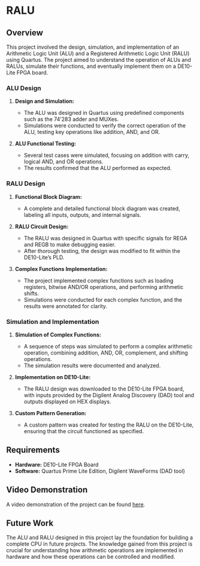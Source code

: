 # RALU

## Overview

This project involved the design, simulation, and implementation of an Arithmetic Logic Unit (ALU) and a Registered Arithmetic Logic Unit (RALU) using Quartus. The project aimed to understand the operation of ALUs and RALUs, simulate their functions, and eventually implement them on a DE10-Lite FPGA board. 

### ALU Design

1. **Design and Simulation:**
   - The ALU was designed in Quartus using predefined components such as the 74’283 adder and MUXes.
   - Simulations were conducted to verify the correct operation of the ALU, testing key operations like addition, AND, and OR.

2. **ALU Functional Testing:**
   - Several test cases were simulated, focusing on addition with carry, logical AND, and OR operations.
   - The results confirmed that the ALU performed as expected.

### RALU Design

1. **Functional Block Diagram:**
   - A complete and detailed functional block diagram was created, labeling all inputs, outputs, and internal signals.

2. **RALU Circuit Design:**
   - The RALU was designed in Quartus with specific signals for REGA and REGB to make debugging easier.
   - After thorough testing, the design was modified to fit within the DE10-Lite’s PLD.

3. **Complex Functions Implementation:**
   - The project implemented complex functions such as loading registers, bitwise AND/OR operations, and performing arithmetic shifts.
   - Simulations were conducted for each complex function, and the results were annotated for clarity.

### Simulation and Implementation

1. **Simulation of Complex Functions:**
   - A sequence of steps was simulated to perform a complex arithmetic operation, combining addition, AND, OR, complement, and shifting operations.
   - The simulation results were documented and analyzed.

2. **Implementation on DE10-Lite:**
   - The RALU design was downloaded to the DE10-Lite FPGA board, with inputs provided by the Digilent Analog Discovery (DAD) tool and outputs displayed on HEX displays.

3. **Custom Pattern Generation:**
   - A custom pattern was created for testing the RALU on the DE10-Lite, ensuring that the circuit functioned as specified.

## Requirements

- **Hardware:** DE10-Lite FPGA Board
- **Software:** Quartus Prime Lite Edition, Digilent WaveForms (DAD tool)

## Video Demonstration

A video demonstration of the project can be found [here](https://www.dropbox.com/scl/fi/te0wkehv6n2iyrwo3ktuw/IMG_9981.MOV?rlkey=hkn05dxmo8hbemmodhytnkxc8&st=edz5jkj0&dl=0).

## Future Work

The ALU and RALU designed in this project lay the foundation for building a complete CPU in future projects. The knowledge gained from this project is crucial for understanding how arithmetic operations are implemented in hardware and how these operations can be controlled and modified.
